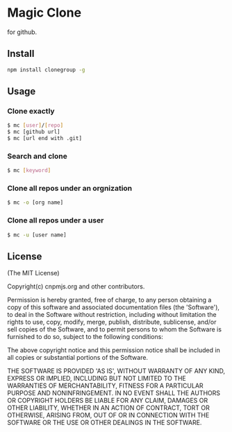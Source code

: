 Magic Clone
======

for github.

## Install

```bash
npm install clonegroup -g
```

## Usage

### Clone exactly

```bash
$ mc [user]/[repo]
$ mc [github url]
$ mc [url end with .git]
```

### Search and clone

```bash
$ mc [keyword]
```

### Clone all repos under an orgnization

```bash
$ mc -o [org name]
```

### Clone all repos under a user

```bash
$ mc -u [user name]
```

## License

(The MIT License)

Copyright(c) cnpmjs.org and other contributors.

Permission is hereby granted, free of charge, to any person obtaining
a copy of this software and associated documentation files (the
'Software'), to deal in the Software without restriction, including
without limitation the rights to use, copy, modify, merge, publish,
distribute, sublicense, and/or sell copies of the Software, and to
permit persons to whom the Software is furnished to do so, subject to
the following conditions:

The above copyright notice and this permission notice shall be
included in all copies or substantial portions of the Software.

THE SOFTWARE IS PROVIDED 'AS IS', WITHOUT WARRANTY OF ANY KIND,
EXPRESS OR IMPLIED, INCLUDING BUT NOT LIMITED TO THE WARRANTIES OF
MERCHANTABILITY, FITNESS FOR A PARTICULAR PURPOSE AND NONINFRINGEMENT.
IN NO EVENT SHALL THE AUTHORS OR COPYRIGHT HOLDERS BE LIABLE FOR ANY
CLAIM, DAMAGES OR OTHER LIABILITY, WHETHER IN AN ACTION OF CONTRACT,
TORT OR OTHERWISE, ARISING FROM, OUT OF OR IN CONNECTION WITH THE
SOFTWARE OR THE USE OR OTHER DEALINGS IN THE SOFTWARE.
